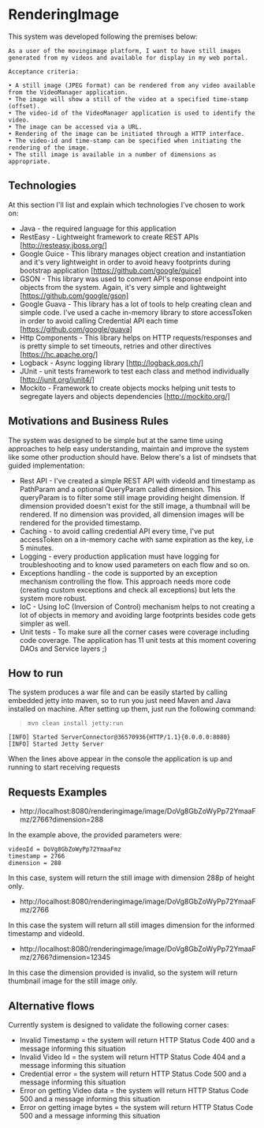 # RenderingImage
This system was developed following the premises below:
```console
As a user of the movingimage platform, I want to have still images generated from my videos and available for display in my web portal.

Acceptance criteria:

• A still image (JPEG format) can be rendered from any video available from the VideoManager application.
• The image will show a still of the video at a specified time-stamp (offset).
• The video-id of the VideoManager application is used to identify the video.
• The image can be accessed via a URL.
• Rendering of the image can be initiated through a HTTP interface.
• The video-id and time-stamp can be specified when initiating the rendering of the image.
• The still image is available in a number of dimensions as appropriate.
```

## Technologies
At this section I'll list and explain which technologies I've chosen to work on:
* Java - the required language for this application
* RestEasy - Lightweight framework to create REST APIs [http://resteasy.jboss.org/]
* Google Guice - This library manages object creation and instantiation and it's very lightweight in order to avoid heavy footprints during bootstrap application [https://github.com/google/guice]
* GSON - This library was used to convert API's response endpoint into objects from the system. Again, it's very simple and lightweight [https://github.com/google/gson]
* Google Guava - This library has a lot of tools to help creating clean and simple code. I've used a cache in-memory library to store accessToken in order to avoid calling Credential API each time [https://github.com/google/guava]
* Http Components - This library helps on HTTP requests/responses and is pretty simple to set timeouts, retries and other directives [https://hc.apache.org/]
* Logback - Async logging library [http://logback.qos.ch/]
* JUnit - unit tests framework to test each class and method individually [http://junit.org/junit4/]
* Mockito - Framework to create objects mocks helping unit tests to segregate layers and objects dependencies [http://mockito.org/]

## Motivations and Business Rules
The system was designed to be simple but at the same time using approaches to help easy understanding, maintain and improve the system like some other production should have. Below there's a list of mindsets that guided implementation:
* Rest API - I've created a simple REST API with videoId and timestamp as PathParam and a optional QueryParam called dimension. This queryParam is to filter some still image providing height dimension. If dimension provided doesn't exist for the still image, a thumbnail will be rendered. If no dimension was provided, all dimension images will be rendered for the provided timestamp.
* Caching - to avoid calling credential API every time, I've put accessToken on a in-memory cache with same expiration as the key, i.e 5 minutes.
* Logging - every production application must have logging for troubleshooting and to know used parameters on each flow and so on.
* Exceptions handling - the code is supported by an exception mechanism controlling the flow. This approach needs more code (creating custom exceptions and check all exceptions) but lets the system more robust.
* IoC - Using IoC (Inversion of Control) mechanism helps to not creating a lot of objects in memory and avoiding large footprints besides code gets simpler as well. 
* Unit tests - To make sure all the corner cases were coverage including code coverage. The application has 11 unit tests at this moment covering DAOs and Service layers ;)

## How to run
The system produces a war file and can be easily started by calling embedded jetty into maven, so to run you just need Maven and Java installed on machine. After setting up them, just run the following command:
> `mvn clean install jetty:run`

```console
[INFO] Started ServerConnector@36570936{HTTP/1.1}{0.0.0.0:8080}
[INFO] Started Jetty Server
```
When the lines above appear in the console the application is up and running to start receiving requests

## Requests Examples
* http://localhost:8080/renderingimage/image/DoVg8GbZoWyPp72YmaaFmz/2766?dimension=288 

In the example above, the provided parameters were:
```console
videoId = DoVg8GbZoWyPp72YmaaFmz
timestamp = 2766
dimension = 288
```

In this case, system will return the still image with dimension 288p of height only.

* http://localhost:8080/renderingimage/image/DoVg8GbZoWyPp72YmaaFmz/2766

In this case the system will return all still images dimension for the informed timestamp and videoId.

* http://localhost:8080/renderingimage/image/DoVg8GbZoWyPp72YmaaFmz/2766?dimension=12345

In this case the dimension provided is invalid, so the system will return thumbnail image for the still image only.

## Alternative flows
Currently system is designed to validate the following corner cases:
* Invalid Timestamp = the system will return HTTP Status Code 400 and a message informing this situation
* Invalid Video Id = the system will return HTTP Status Code 404 and a message informing this situation
* Credential error = the system will return HTTP Status Code 500 and a message informing this situation
* Error on getting Video data = the system will return HTTP Status Code 500 and a message informing this situation
* Error on getting image bytes = the system will return HTTP Status Code 500 and a message informing this situation